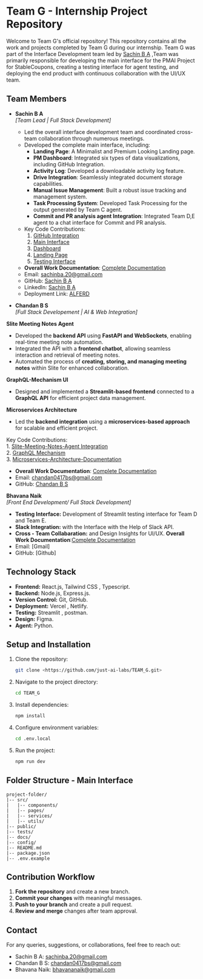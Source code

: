 # Team G - Internship Project Repository

Welcome to Team G's official repository! This repository contains all the work and projects completed by Team G during our internship. Team G was part of the Interface Development team led by [Sachin B A](https://github.com/Sachin-B-A) ,Team was primarily responsible for developing the main interface for the PMAI Project for StableCoupons, creating a testing interface for agent testing, and deploying the end product with continuous collaboration with the UI/UX team.

## Team Members
- **Sachin B A**  
  *[Team Lead | Full Stack Development]*  
  - Led the overall interface development team and coordinated cross-team collaboration through numerous meetings.  
  - Developed the complete main interface, including:
    - **Landing Page**: A Minimalist and Premium Looking Landing page.
    - **PM Dashboard**: Integrated six types of data visualizations, including GitHub Integration.
    - **Activity Log**: Developed a downloadable activity log feature.  
    - **Drive Integration**: Seamlessly integrated document storage capabilities.  
    - **Manual Issue Management**: Built a robust issue tracking and management system.  
    - **Task Processing System**: Developed Task Processing for the output generated by Team C agent.
    - **Commit and PR analysis agent Integration**: Integrated Team D,E agent to a chat interface for Commit and PR analysis.
  - Key Code Contributions:  
    1. [GitHub Integration](https://github.com/just-ai-labs/TEAM_G/tree/main/Github_Integration)  
    2. [Main Interface](https://github.com/just-ai-labs/TEAM_G/tree/main/PMAI_2)  
    3. [Dashboard](https://github.com/just-ai-labs/TEAM_G/tree/main/dashboard_working)  
    4. [Landing Page](https://github.com/just-ai-labs/TEAM_G/tree/main/landing_page)  
    5. [Testing Interface](https://github.com/just-ai-labs/TEAM_G/blob/main/Team-D-Testing-Interface.py)  
  - **Overall Work Documentation**: [Complete Documentation](https://docs.google.com/document/d/1SNTEiY_qPfMQRCPJfeDsyRmmsDsxmgs1bC5QbgW1BeE/edit?usp=sharing)  
  - Email: sachinba.20@gmail.com  
  - GitHub: [Sachin B A](https://github.com/Sachin-B-A)  
  - LinkedIn: [Sachin B A](https://www.linkedin.com/in/b-a-sachin/)
  - Deployment Link: [ALFERD](https://sparkly-kelpie-56b5aa.netlify.app/)

- **Chandan B S**  
*[Full Stack Developement | AI & Web Integration]*  

**Slite Meeting Notes Agent**  
- Developed the **backend API** using **FastAPI and WebSockets**, enabling real-time meeting note automation.  
- Integrated the API with a **frontend chatbot**, allowing seamless interaction and retrieval of meeting notes.  
- Automated the process of **creating, storing, and managing meeting notes** within Slite for enhanced collaboration.  

**GraphQL-Mechanism UI**  
- Designed and implemented a **Streamlit-based frontend** connected to a **GraphQL API** for efficient project data management.   

**Microservices Architecture**  
- Led the **backend integration** using a **microservices-based approach** for scalable and efficient project.  
  
Key Code Contributions:  
    1. [Slite-Meeting-Notes-Agent Integration](https://github.com/just-ai-labs/Slite-MeetingNotes-Agent)  
    2. [GraphQL Mechanism](https://github.com/just-ai-labs/GraphQL_Mechanism)  
    3. [Microservices-Architecture-Documentation](https://docs.google.com/document/d/1abZ0MYZIX0-zBRfXpb5P7Rvlpwgv4TbwWyrbJat8-DA/edit?usp=sharing)  
     
  - **Overall Work Documentation**: [Complete Documentation](https://docs.google.com/document/d/1PvUMNoObEJvdaaUCGo3Xui-_Xu917NnG5hrOI_xomyk/edit?usp=sharing)  
  - Email: chandan0417bs@gmail.com 
  - GitHub: [Chandan B S](https://github.com/chandan0417)  
   


**Bhavana Naik**  
  *[Front End Development/ Full Stack Development]*  
  - **Testing Interface:** Development of Streamlit testing interface for Team D and Team E.
  - **Slack Integration:** with the Interface with the Help of Slack API.
  - **Cross - Team Collabaration:** and Design Insights for UI/UX.
  **Overall Work Documentation**:[Complete Documentation](https://docs.google.com/document/d/1m75G-Gz0mDxOMNKAN1q7XRIgyaJAvhz4tHzdepX2o60/edit?tab=t.0#heading=h.djf7xr82b7vx)    
  - Email: [Gmail]  
  - GitHub: [Github]    

## Technology Stack
- **Frontend:** React.js, Tailwind CSS , Typescript.
- **Backend:** Node.js, Express.js.
- **Version Control:** Git, GitHub.
- **Deployment:** Vercel , Netlify.
- **Testing:** Streamlit , postman.
- **Design:** Figma.
- **Agent:** Python.

## Setup and Installation
1. Clone the repository:
    ```bash
    git clone <https://github.com/just-ai-labs/TEAM_G.git>
    ```
2. Navigate to the project directory:
    ```bash
    cd TEAM_G
    ```
3. Install dependencies:
    ```bash
    npm install
    ```
4. Configure environment variables:
    ```bash
    cd .env.local
    ```
5. Run the project:
    ```bash
    npm run dev
    ```

## Folder Structure - Main Interface
```
project-folder/
|-- src/
|   |-- components/
|   |-- pages/
|   |-- services/
|   |-- utils/
|-- public/
|-- tests/
|-- docs/
|-- config/
|-- README.md
|-- package.json
|-- .env.example
```

## Contribution Workflow
1. **Fork the repository** and create a new branch.
2. **Commit your changes** with meaningful messages.
3. **Push to your branch** and create a pull request.
4. **Review and merge** changes after team approval.



## Contact
For any queries, suggestions, or collaborations, feel free to reach out:
- Sachin B A: sachinba.20@gmail.com  
- Chandan B S: chandan0417bs@gmail.com
- Bhavana Naik: bhavananaik@gmail.com


